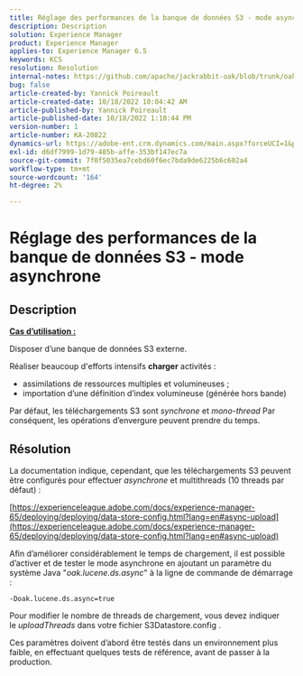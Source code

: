 ```yaml
---
title: Réglage des performances de la banque de données S3 - mode asynchrone
description: Description
solution: Experience Manager
product: Experience Manager
applies-to: Experience Manager 6.5
keywords: KCS
resolution: Resolution
internal-notes: https://github.com/apache/jackrabbit-oak/blob/trunk/oak-blob-plugins/src/main/java/org/apache/jackrabbit/oak/plugins/blob/AbstractSharedCachingDataStore.java#L250
bug: false
article-created-by: Yannick Poireault
article-created-date: 10/18/2022 10:04:42 AM
article-published-by: Yannick Poireault
article-published-date: 10/18/2022 1:10:44 PM
version-number: 1
article-number: KA-20822
dynamics-url: https://adobe-ent.crm.dynamics.com/main.aspx?forceUCI=1&pagetype=entityrecord&etn=knowledgearticle&id=9de13f48-cc4e-ed11-bba1-000d3a31576b
exl-id: d6df7999-1d79-485b-affe-353bf147ec7a
source-git-commit: 7f0f5035ea7cebd60f6ec7bda9de6225b6c602a4
workflow-type: tm+mt
source-wordcount: '164'
ht-degree: 2%

---
```


# Réglage des performances de la banque de données S3 - mode asynchrone

## Description


<u><b>Cas d’utilisation :</b></u>

Disposer d’une banque de données S3 externe.

Réaliser beaucoup d&#39;efforts intensifs <b>charger</b> activités :

- assimilations de ressources multiples et volumineuses ;
- importation d’une définition d’index volumineuse (générée hors bande)




Par défaut, les téléchargements S3 sont *synchrone* et *mono-thread* Par conséquent, les opérations d’envergure peuvent prendre du temps.


## Résolution


La documentation indique, cependant, que les téléchargements S3 peuvent être configurés pour effectuer *asynchrone* et multithreads (10 threads par défaut) :

[https://experienceleague.adobe.com/docs/experience-manager-65/deploying/deploying/data-store-config.html?lang=en#async-upload](https://experienceleague.adobe.com/docs/experience-manager-65/deploying/deploying/data-store-config.html?lang=en#async-upload)



Afin d’améliorer considérablement le temps de chargement, il est possible d’activer et de tester le mode asynchrone en ajoutant un paramètre du système Java &quot;*oak.lucene.ds.async*&quot; à la ligne de commande de démarrage :


```
-Doak.lucene.ds.async=true
```


Pour modifier le nombre de threads de chargement, vous devez indiquer le *uploadThreads* dans votre fichier S3Datastore.config .



Ces paramètres doivent d’abord être testés dans un environnement plus faible, en effectuant quelques tests de référence, avant de passer à la production.
